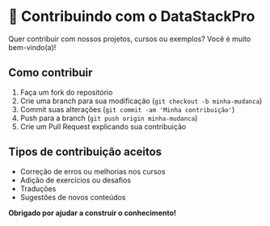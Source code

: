 # 🤝 Contribuindo com o DataStackPro

Quer contribuir com nossos projetos, cursos ou exemplos? Você é muito bem-vindo(a)!

## Como contribuir

1. Faça um fork do repositório
2. Crie uma branch para sua modificação (`git checkout -b minha-mudanca`)
3. Commit suas alterações (`git commit -am 'Minha contribuição'`)
4. Push para a branch (`git push origin minha-mudanca`)
5. Crie um Pull Request explicando sua contribuição

## Tipos de contribuição aceitos

- Correção de erros ou melhorias nos cursos
- Adição de exercícios ou desafios
- Traduções
- Sugestões de novos conteúdos

**Obrigado por ajudar a construir o conhecimento!**